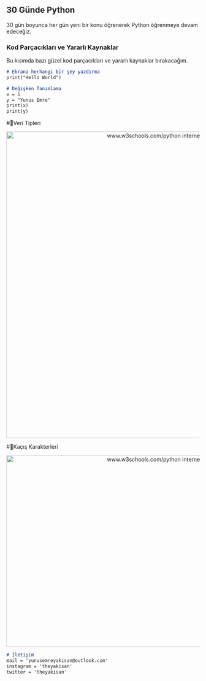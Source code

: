 ## 30 Günde Python
30 gün boyunca her gün yeni bir konu öğrenerek Python öğrenmeye devam edeceğiz.

### Kod Parçacıkları ve Yararlı Kaynaklar
Bu kısımda bazı güzel kod parçacıkları ve yararlı kaynaklar bırakacağım.

```markdown
# Ekrana herhangi bir şey yazdırma
print("Hello World")
```

```markdown
# Değişken Tanımlama
x = 5
y = "Yunus Emre"
print(x)
print(y)
```
#:key:Veri Tipleri
<p align="center">
  <img width="900" height="800" src="https://i.hizliresim.com/6m1vnp0.png" alt="www.w3schools.com/python internet adresinden alınmıştır.">
</p>


#:runner:Kaçış Karakterleri
<p align="center">
  <img width="900" height="500" src="https://i.hizliresim.com/3hlzy8r.png" alt="www.w3schools.com/python internet adresinden alınmıştır.">
</p>

```markdown
# İletişim 
mail = 'yunusemreyakisan@outlook.com'
instagram = 'theyakisan'
twitter = 'theyakisan'
```




